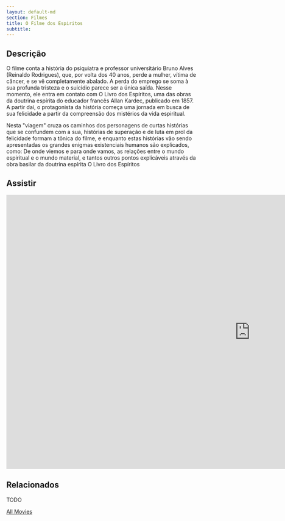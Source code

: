 ```yaml
---
layout: default-md
section: Filmes
title: O Filme dos Espiritos
subtitle: 
---
```


## Descrição
O filme conta a história do psiquiatra e professor universitário Bruno Alves (Reinaldo Rodrigues), que, por volta dos 40 anos, perde a mulher, vítima de câncer, e se vê completamente abalado. A perda do emprego se soma à sua profunda tristeza e o suicídio parece ser a única saída. Nesse momento, ele entra em contato com O Livro dos Espíritos, uma das obras da doutrina espírita do educador francês Allan Kardec, publicado em 1857. A partir daí, o protagonista da história começa uma jornada em busca de sua felicidade a partir da compreensão dos mistérios da vida espiritual.

Nesta "viagem" cruza os caminhos dos personagens de curtas histórias que se confundem com a sua, histórias de superação e de luta em prol da felicidade formam a tônica do filme, e enquanto estas histórias vão sendo apresentadas os grandes enigmas existenciais humanos são explicados, como: De onde viemos e para onde vamos, as relações entre o mundo espiritual e o mundo material, e tantos outros pontos explicáveis através da obra basilar da doutrina espírita O Livro dos Espíritos


## Assistir
<iframe width="1280" height="720" src="https://www.youtube.com/embed/CUFxOlfxGnM" frameborder="0" allow="accelerometer; autoplay; encrypted-media; gyroscope; picture-in-picture" allowfullscreen></iframe>

## Relacionados
TODO


<a href="/movies" class="button">All Movies</a>